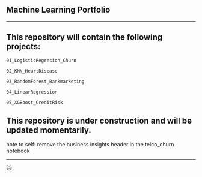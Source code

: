 ## Machine Learning Portfolio

---

## This repository will contain the following projects: 

    01_LogisticRegresion_Churn
    
    02_KNN_HeartDisease
    
    03_RandomForest_Bankmarketing
    
    04_LinearRegression
    
    05_XGBoost_CreditRisk

This repository is under construction and will be updated momentarily.
---

note to self: 
    remove the business insights header in the telco_churn notebook

---
🐱
